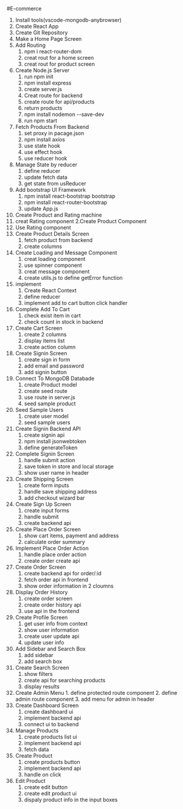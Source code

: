 #E-commerce
1. Install tools(vscode-mongodb-anybrowser)
2. Create React App
3. Create Git Repository
4. Make a Home Page Screen
5. Add Routing
   1. npm i react-router-dom
   2. creat rout for a home screen
   3. creat rout for product screen
6. Create Node.js Server
   1. run npm init
   2. npm install express
   3. create server.js
   4. Creat route for backend
   5. create route for api/products
   6. return products
   7.  npm install nodemon --save-dev
   7. run npm start
7. Fetch Products From Backend
   1. set proxy in pacage.json
   2. npm install axios
   3. use state hook
   4. use effect hook 
   5. use reducer hook
8. Manage State by reducer
   1. define reducer
   2. update fetch data
   3. get state from usReducer
9. Add bootstrap UI Framework
   1. npm install react-bootstrap bootstrap
   2. npm install react-router-bootstrap   
   3. update App.js
10. Create Product and Rating machine
   1. creat Rating component
   2.Create Product Component
   3. Use Rating component 
11. Create Product Details Screen
      1. fetch product from backend
      2. create columns 
12. Create Loading and Message Component
      1. creat loading component
      2. use spinner component
      3. creat message component
      4. create utils.js to define getError function
13. implement
      1. Create React Context
      2. define reducer
      3. implement add to cart button click handler
14. Complete Add To Cart
      1. check exist item in cart
      2. check count in stock in backend
15. Create Cart Screen
      1. create 2 columns
      2. display items list
      3. create action column
16. Create Signin Screen
      1. create sign in form
      2. add email and password
      3. add signin button
17. Connect To MongoDB Databade
      1. create Product model
      2. create seed route
      3. use route in server.js
      4. seed sample product
18. Seed Sample Users
      1. create user model
      2. seed sample users
19. Create Signin Backend API
      1. create signin api
      2. npm install jsonwebtoken
      3. define generateToken
20. Complete Signin Screen
      1. handle submit action
      2. save token in store and local storage
      3. show user name in header
21. Create Shipping Screen
      1. create form inputs
      2. handle save shipping address
      3. add checkout wizard bar   
22. Create Sign Up Screen
      1. create input forms
      2. handle submit
      3. create backend api
23. Create Place Order Screen
      1. show cart items, payment and address
      2. calculate order summary
24. Implement Place Order Action
    1. handle place order action
    2. create order create api
29. Create Order Screen
    1. create backend api for order/:id
    2. fetch order api in frontend
    3. show order information in 2 cloumns
30. Display Order History
    1. create order screen
    2. create order history api
    3. use api in the frontend
31. Create Profile Screen
    1. get user info from context
    2. show user information
    3. create user update api
    4. update user info
32. Add Sidebar and Search Box
    1. add sidebar
    2. add search box
33. Create Search Screen
    1. show filters
    2. create api for searching products
    3. display results
34.  Create Admin Menu
    1. define protected route component
    2. define admin route component
    3. add menu for admin in header
35. Create Dashboard Screen
    1. create dashboard ui
    2. implement backend api
    3. connect ui to backend
36. Manage Products
    1. create products list ui
    2. implement backend api
    3. fetch data
39. Create Product
    1. create products button
    2. implement backend api
    3. handle on click
40. Edit Product
    1. create edit button
    2. create edit product ui
    3. dispaly product info in the input boxes